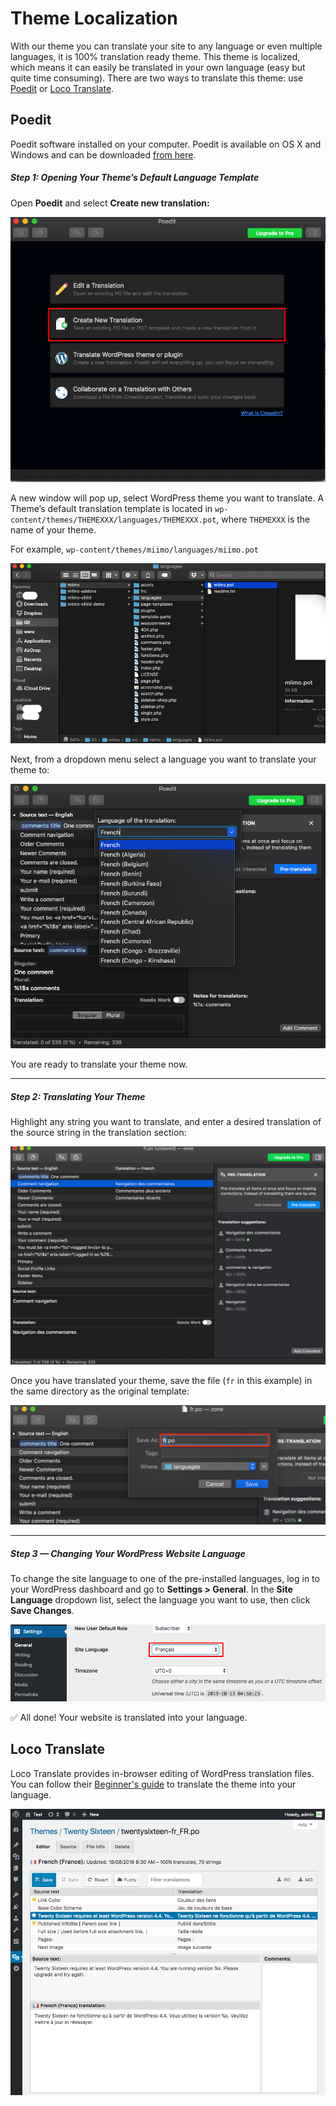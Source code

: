 # Theme Localization

With our theme you can translate your site to any language or even multiple languages, it is 100% translation ready theme. 
This theme is localized, which means it can easily be translated in your own language (easy but quite time consuming). There are two ways to translate this theme: use [Poedit](https://poedit.net/) or [Loco Translate](https://wordpress.org/plugins/loco-translate/).

## Poedit
Poedit software installed on your computer. Poedit is available on OS X and Windows and can be downloaded [from here](https://poedit.net/).

##### Step 1: Opening Your Theme’s Default Language Template

Open **Poedit** and select **Create new translation:**

![Create new translation](images/create-new-translation.png)

A new window will pop up, select WordPress theme you want to translate. A Theme’s default translation template is located in `wp-content/themes/THEMEXXX/languages/THEMEXXX.pot`, where `THEMEXXX` is the name of your theme.

For example, `wp-content/themes/miimo/languages/miimo.pot`

![Selet pot File](images/select-pot-file.png)

Next, from a dropdown menu select a language you want to translate your theme to:

![Select Language](images/select-language.png)

You are ready to translate your theme now.

---
##### Step 2: Translating Your Theme
Highlight any string you want to translate, and enter a desired translation of the source string in the translation section:

![Translate String](images/translate-string.png)

Once you have translated your theme, save the file (`fr` in this example) in the same directory as the original template:

![Save language file](images/save-language-file.png)

---
##### Step 3 — Changing Your WordPress Website Language

To change the site language to one of the pre-installed languages, log in to your WordPress dashboard and go to **Settings > General**. In the **Site Language** dropdown list, select the language you want to use, then click **Save Changes**.

![Change site language](images/change-site-language.png)

✅ All done! Your website is translated into your language.

## Loco Translate
Loco Translate provides in-browser editing of WordPress translation files. You can follow their [Beginner's guide](https://localise.biz/wordpress/plugin/beginners) to translate the theme into your language.

![Loco Translate](images/loco-translate.png)